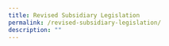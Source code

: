 ```yaml
---
title: Revised Subsidiary Legislation
permalink: /revised-subsidiary-legislation/
description: ""
---
```

